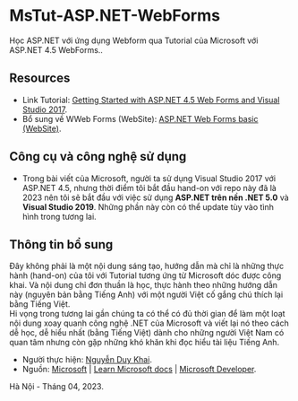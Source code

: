# MsTut-ASP.NET-WebForms
Học ASP.NET với ứng dụng Webform qua Tutorial của Microsoft với ASP.NET 4.5 WebForms..

## Resources
- Link Tutorial: [Getting Started with ASP.NET 4.5 Web Forms and Visual Studio 2017](https://learn.microsoft.com/en-us/aspnet/web-forms/overview/getting-started/getting-started-with-aspnet-45-web-forms/introduction-and-overview).
- Bổ sung về WWeb Forms (WebSite): [ASP.NET Web Forms basic (WebSite)](https://learn.microsoft.com/en-us/aspnet/web-forms/).

## Công cụ và công nghệ sử dụng
- Trong bài viết của Microsoft, người ta sử dụng Visual Studio 2017 với ASP.NET 4.5, nhưng thời điểm tôi bắt đầu hand-on với repo này đã là 2023 nên tôi sẽ bắt đầu với việc sử dụng **ASP.NET trên nền .NET 5.0** và **Visual Studio 2019**. Những phần này còn có thể update tùy vào tình hình trong tương lai.
## Thông tin bổ sung
Đây không phải là một nội dung sáng tạo, hướng dẫn mà chỉ là những thực hành (hand-on) của tôi với Tutorial tương ứng từ Microsoft dóc được công khai. Và nội dung chỉ đơn thuần là học, thực hành theo những hướng dẫn này (nguyên bản bằng Tiếng Anh) với một người Việt cố gắng chú thích lại bằng Tiếng Việt.  
Hi vọng trong tương lai gần chúng ta có thể có đủ thời gian để làm một loạt nội dung xoay quanh công nghệ .NET của Microsoft và viết lại nó theo cách dễ học, dễ hiểu nhất (bằng Tiếng Việt) dành cho những người Việt Nam có quan tâm nhưng còn gặp những khó khăn khi đọc hiểu tài liệu Tiếng Anh.
- Người thực hiện: [Nguyễn Duy Khai](https://github.com/itKhaiNDdotDev).
- Nguồn: [Microsoft](https://www.microsoft.com/vi-vn/) | [Learn Microsoft docs](https://learn.microsoft.com/en-us/docs/) | [Microsoft Developer](https://developer.microsoft.com/en-us/).

Hà Nội - Tháng 04, 2023.
